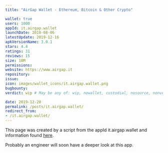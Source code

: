 ```yaml
---
title: "AirGap Wallet - Ethereum, Bitcoin & Other Crypto"

wallet: true
users: 1000
appId: it.airgap.wallet
launchDate: 2018-08-06
latestUpdate: 2019-12-16
apkVersionName: 3.0.1
stars: 4.4
ratings: 31
reviews: 15
size: 10M
permissions:
website: https://www.airgap.it
repository:
issue:
icon: images/wallet_icons/it.airgap.wallet.png
bugbounty:
verdict: wip # May be any of: wip, nowallet, custodial, nosource, nonverifiable, verifiable, bounty, cert1, cert2, cert3

date: 2019-12-20
permalink: /posts/it.airgap.wallet/
redirect_from:
- /it.airgap.wallet/
---
```


This page was created by a script from the appId it.airgap.wallet and information found
[here](https://play.google.com/store/apps/details?id=it.airgap.wallet).

Probably an engineer will soon have a deeper look at this app.